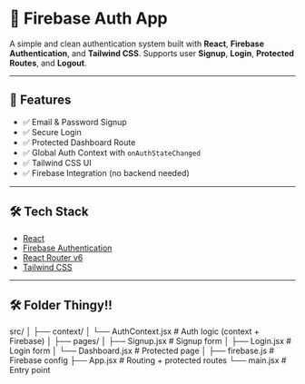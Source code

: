 # 🔐 Firebase Auth App

A simple and clean authentication system built with **React**, **Firebase Authentication**, and **Tailwind CSS**. Supports user **Signup**, **Login**, **Protected Routes**, and **Logout**.

---

## 🚀 Features

- ✅ Email & Password Signup
- ✅ Secure Login
- ✅ Protected Dashboard Route
- ✅ Global Auth Context with `onAuthStateChanged`
- ✅ Tailwind CSS UI
- ✅ Firebase Integration (no backend needed)

---

## 🛠 Tech Stack

- [React](https://reactjs.org/)
- [Firebase Authentication](https://firebase.google.com/docs/auth)
- [React Router v6](https://reactrouter.com/)
- [Tailwind CSS](https://tailwindcss.com/)

---

## 🛠 Folder Thingy!!

src/
│
├── context/
│ └── AuthContext.jsx # Auth logic (context + Firebase)
│
├── pages/
│ ├── Signup.jsx # Signup form
│ ├── Login.jsx # Login form
│ └── Dashboard.jsx # Protected page
│
├── firebase.js # Firebase config
├── App.jsx # Routing + protected routes
└── main.jsx # Entry point
